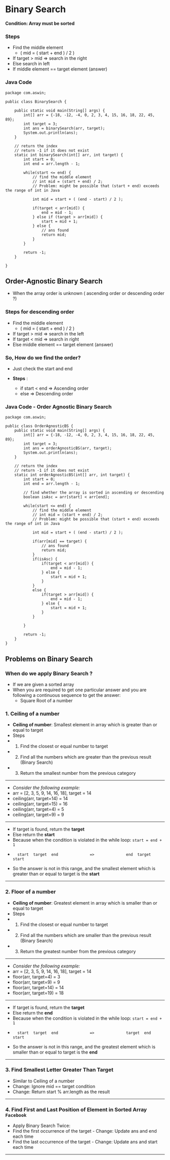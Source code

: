 # Binary Search

**Condition: Array must be sorted**

### Steps

  - Find the middle element 
    - ( mid = ( start + end ) / 2 )
  - If target > mid => search in the right
  - Else search in left
  - If middle element == target element (answer)

### Java Code

```aidl
package com.aswin;

public class BinarySearch {

    public static void main(String[] args) {
        int[] arr = {-18, -12, -4, 0, 2, 3, 4, 15, 16, 18, 22, 45, 89};
        int target = 3;
        int ans = binarySearch(arr, target);
        System.out.println(ans);
    }

    // return the index
    // return -1 if it does not exist
    static int binarySearch(int[] arr, int target) {
        int start = 0;
        int end = arr.length - 1;

        while(start <= end) {
            // find the middle element
            // int mid = (start + end) / 2;
            // Problem: might be possible that (start + end) exceeds the range of int in Java

            int mid = start + ( (end - start) / 2 );

            if(target < arr[mid]) {
                end = mid - 1;
            } else if (target > arr[mid]) {
                start = mid + 1;
            } else {
                // ans found
                return mid;
            }
        }

        return -1;
    }

}

```

## Order-Agnostic Binary Search

- When the array order is unknown ( ascending order or descending order ?)

### Steps for descending order

- Find the middle element
    - ( mid = ( start + end ) / 2 )
- If target > mid => search in the left
- If target < mid => search in right
- Else middle element == target element (answer)

### So, How do we find the order?

- Just check the start and end


- **Steps** :
    - if start < end => Ascending order
    - else => Descending order
    
### Java Code - Order Agnostic Binary Search

```aidl
package com.aswin;

public class OrderAgnosticBS {
    public static void main(String[] args) {
        int[] arr = {-18, -12, -4, 0, 2, 3, 4, 15, 16, 18, 22, 45, 89};
        int target = 3;
        int ans = orderAgnosticBS(arr, target);
        System.out.println(ans);
    }

    // return the index
    // return -1 if it does not exist
    static int orderAgnosticBS(int[] arr, int target) {
        int start = 0;
        int end = arr.length - 1;

        // find whether the array is sorted in ascending or descending
        boolean isAsc = arr[start] < arr[end];

        while(start <= end) {
            // find the middle element
            // int mid = (start + end) / 2;
            // Problem: might be possible that (start + end) exceeds the range of int in Java

            int mid = start + ( (end - start) / 2 );

            if(arr[mid] == target) {
                // ans found
                return mid;
            }
            if(isAsc) {
                if(target < arr[mid]) {
                    end = mid - 1;
                } else {
                    start = mid + 1;
                }
            }
            else {
                if(target > arr[mid]) {
                    end = mid - 1;
                } else {
                    start = mid + 1;
                }
            }

        }

        return -1;
    }
}

```

## Problems on Binary Search

### When do we apply Binary Search ?

- If we are given a sorted array
- When you are required to get one particular answer and you are following a continuous sequence to get the answer:
    - Square Root of a number

### 1. Ceiling of a number

- **Ceiling of number**: Smallest element in array which is greater than or equal to target
- Steps
- 1. Find the closest or equal number to target
- 2. Find all the numbers which are greater than the previous result (Binary Search)
- 3. Return the smallest number from the previous category    
---  
- _Consider the following example:_
- arr = [2, 3, 5, 9, 14, 16, 18], target = 14
- ceiling(arr, target=14) = 14
- ceiling(arr, target=15) = 16
- ceiling(arr, target=4) = 5
- ceiling(arr, target=9) = 9
---
- If target is found, return the **target**
- Else return the **start**
- Because when the condition is violated in the while loop: `start = end + 1`
-       start  target  end              =>              end  target  start
- So the answer is not in this range, and the smallest element which is greater than or equal to target is the **start**
---


### 2. Floor of a number

- **Ceiling of number**: Greatest element in array which is smaller than or equal to target
- Steps
- 1. Find the closest or equal number to target
- 2. Find all the numbers which are smaller than the previous result (Binary Search)
- 3. Return the greatest number from the previous category
---  
- _Consider the following example:_
- arr = [2, 3, 5, 9, 14, 16, 18], target = 14
- floor(arr, target=4) = 3
- floor(arr, target=9) = 9
- floor(arr, target=14) = 14
- floor(arr, target=19) = 18
---
- If target is found, return the **target**
- Else return the **end**
- Because when the condition is violated in the while loop: `start = end + 1`
-       start  target  end              =>              target  end  start
- So the answer is not in this range, and the greatest element which is smaller than or equal to target is the **end**
---


### 3. Find Smallest Letter Greater Than Target

- Similar to Ceiling of a number
- Change: Ignore mid == target condition
- Change: Return start % arr.length as the result
---


### 4. Find First and Last Position of Element in Sorted Array `Facebook`

- Apply Binary Search Twice:
- Find the first occurrence of the target - Change: Update ans and end each time
- Find the last occurrence of the target - Change: Update ans and start each time
---

